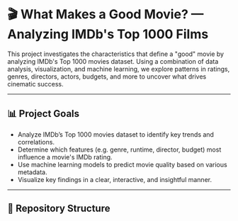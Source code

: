 # 🎬 What Makes a Good Movie? — Analyzing IMDb's Top 1000 Films

This project investigates the characteristics that define a "good" movie by analyzing IMDb's Top 1000 movies dataset. Using a combination of data analysis, visualization, and machine learning, we explore patterns in ratings, genres, directors, actors, budgets, and more to uncover what drives cinematic success.

---

## 📊 Project Goals

- Analyze IMDb’s Top 1000 movies dataset to identify key trends and correlations.
- Determine which features (e.g. genre, runtime, director, budget) most influence a movie's IMDb rating.
- Use machine learning models to predict movie quality based on various metadata.
- Visualize key findings in a clear, interactive, and insightful manner.

---

## 📁 Repository Structure

